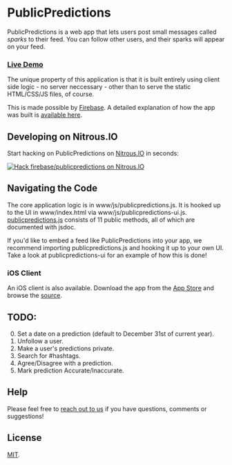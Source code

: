PublicPredictions
========
PublicPredictions is a web app that lets users post small messages called *sparks* to
their feed. You can follow other users, and their sparks will appear on your
feed.

### [Live Demo](http://publicpredictions.io)

The unique property of this application is that it is built entirely using
client side logic - no server neccessary - other than to serve the static
HTML/CSS/JS files, of course.

This is made possible by [Firebase](http://firebase.com/). A detailed explanation
of how the app was built is [available here](http://publicpredictions.io/about.html).

Developing on Nitrous.IO
------------------------

Start hacking on PublicPredictions on
[Nitrous.IO](https://www.nitrous.io/?utm_source=github.com&utm_campaign=publicpredictions&utm_medium=hackonnitrous)
in seconds:

[![Hack firebase/publicpredictions on Nitrous.IO](https://d3o0mnbgv6k92a.cloudfront.net/assets/hack-l-v1-3cc067e71372f6045e1949af9d96095b.png)](https://www.nitrous.io/hack_button?source=embed&runtime=rails&repo=firebase%2Fpublicpredictions&file_to_open=README.nitrous.md)

Navigating the Code
-------------------
The core application logic is in www/js/publicpredictions.js. It is hooked up to the
UI in www/index.html via www/js/publicpredictions-ui.js.
[publicpredictions.js](http://github.com/firebase/publicpredictions/blob/master/www/js/publicpredictions.js) consists of 11
public methods, all of which are documented with jsdoc.

If you'd like to embed a feed like PublicPredictions into your app, we recommend
importing publicpredictions.js and hooking it up to your own UI. Take a look at
publicpredictions-ui for an example of how this is done!

### iOS Client

An iOS client is also available. Download the app from the
[App Store](https://itunes.apple.com/us/app/ipublicpredictions/id645597646?mt=8&uo=4)
and browse the [source](https://github.com/firebase/iPublicPredictions).

TODO:
-----
0. Set a date on a prediction (default to December 31st of current year).
1. Unfollow a user.
2. Make a user's predictions private.
3. Search for #hashtags.
4. Agree/Disagree with a prediction.
5. Mark prediction Accurate/Inaccurate.

Help
----

Please feel free to [reach out to us](https://groups.google.com/group/firebase-talk)
if you have questions, comments or suggestions!

License
-------
[MIT](http://firebase.mit-license.org).
